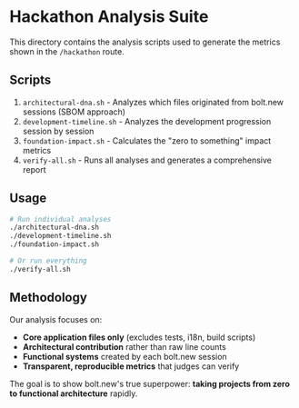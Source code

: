 # Hackathon Analysis Suite

This directory contains the analysis scripts used to generate the metrics shown in the `/hackathon` route.

## Scripts

1. `architectural-dna.sh` - Analyzes which files originated from bolt.new sessions (SBOM approach)
2. `development-timeline.sh` - Analyzes the development progression session by session
3. `foundation-impact.sh` - Calculates the "zero to something" impact metrics
4. `verify-all.sh` - Runs all analyses and generates a comprehensive report

## Usage

```bash
# Run individual analyses
./architectural-dna.sh
./development-timeline.sh  
./foundation-impact.sh

# Or run everything
./verify-all.sh
```

## Methodology

Our analysis focuses on:
- **Core application files only** (excludes tests, i18n, build scripts)
- **Architectural contribution** rather than raw line counts
- **Functional systems** created by each bolt.new session
- **Transparent, reproducible metrics** that judges can verify

The goal is to show bolt.new's true superpower: **taking projects from zero to functional architecture** rapidly.
